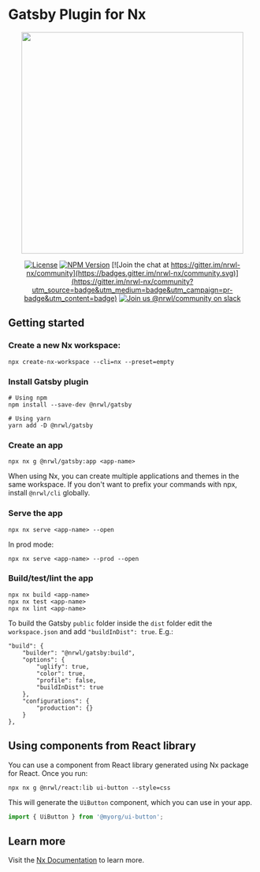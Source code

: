 # Gatsby Plugin for Nx

<p align="center"><img src="https://raw.githubusercontent.com/nrwl/gatsby/master/logo.png" width="450"></p>

<div align="center">

[![License](https://img.shields.io/npm/l/@nrwl/workspace.svg?style=flat-square)]()
[![NPM Version](https://badge.fury.io/js/%40nrwl%2Fgatsby.svg)](https://www.npmjs.com/@nrwl/gatsby)
[![Join the chat at https://gitter.im/nrwl-nx/community](https://badges.gitter.im/nrwl-nx/community.svg)](https://gitter.im/nrwl-nx/community?utm_source=badge&utm_medium=badge&utm_campaign=pr-badge&utm_content=badge)
[![Join us @nrwl/community on slack](https://img.shields.io/badge/slack-%40nrwl%2Fcommunity-brightgreen)](https://join.slack.com/t/nrwlcommunity/shared_invite/enQtNzU5MTE4OTQwOTk0LTgxY2E0ZWYzMWE0YzA5ZDA2MWM1NDVhNmI2ZWMyYmZhNWJiODk3MjkxZjY3MzU5ZjRmM2NmNWU1OTgyZmE4Mzc)

</div>

## Getting started

### Create a new Nx workspace:

```
npx create-nx-workspace --cli=nx --preset=empty
```

### Install Gatsby plugin

```
# Using npm
npm install --save-dev @nrwl/gatsby

# Using yarn
yarn add -D @nrwl/gatsby
```

### Create an app

```
npx nx g @nrwl/gatsby:app <app-name>
```

When using Nx, you can create multiple applications and themes in the same workspace. If you don't want to prefix your commands with npx, install `@nrwl/cli` globally.

### Serve the app

```
npx nx serve <app-name> --open
```

In prod mode:

```
npx nx serve <app-name> --prod --open
```

### Build/test/lint the app

```
npx nx build <app-name>
npx nx test <app-name>
npx nx lint <app-name>
```

To build the Gatsby `public` folder inside the `dist` folder edit the `workspace.json` and add `"buildInDist": true`. E.g.:

```
"build": {
    "builder": "@nrwl/gatsby:build",
    "options": {
        "uglify": true,
        "color": true,
        "profile": false,
        "buildInDist": true
    },
    "configurations": {
        "production": {}
    }
},
```

## Using components from React library

You can use a component from React library generated using Nx package for React. Once you run:

```
npx nx g @nrwl/react:lib ui-button --style=css
```

This will generate the `UiButton` component, which you can use in your app.

```jsx
import { UiButton } from '@myorg/ui-button';
```

## Learn more

Visit the [Nx Documentation](https://nx.dev) to learn more.
